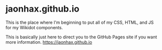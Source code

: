 # jaonhax.github.io
This is the place where I'm beginning to put all of my CSS, HTML, and JS for my Wikidot components.

This is basically just here to direct you to the GitHub Pages site if you want more information.
https://jaonhax.github.io
